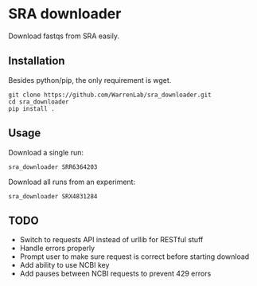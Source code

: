 # SRA downloader
Download fastqs from SRA easily.

## Installation
Besides python/pip, the only requirement is wget.
```
git clone https://github.com/WarrenLab/sra_downloader.git
cd sra_downloader
pip install .
```

## Usage
Download a single run:
```
sra_downloader SRR6364203
```

Download all runs from an experiment:
```
sra_downloader SRX4831284
```

## TODO
* Switch to requests API instead of urllib for RESTful stuff
* Handle errors properly
* Prompt user to make sure request is correct before starting download
* Add ability to use NCBI key
* Add pauses between NCBI requests to prevent 429 errors
